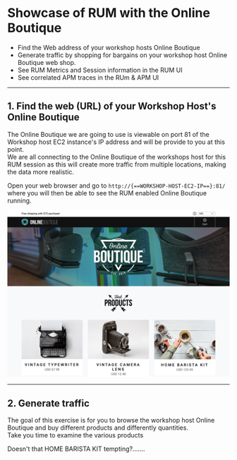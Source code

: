 #  Showcase of RUM with the Online Boutique 

* Find the Web address of your workshop hosts Online Boutique
* Generate traffic by shopping for bargains on your workshop host Online Boutique web shop.
* See RUM Metrics and Session information in the  RUM UI
* See correlated APM traces in the RUm & APM UI

---

## 1. Find the web  (URL) of your Workshop Host's Online Boutique

The Online Boutique  we are going to use is viewable on port 81 of the Workshop host EC2 instance's IP address and will be provide to you at this point.<br>
We are all connecting to the Online Boutique of the workshops host for this RUM session as this will create more traffic from multiple locations, making the data more realistic.

Open your web browser and go to `http://{==WORKSHOP-HOST-EC2-IP==}:81/` where you will then be able to see the RUM enabled Online Boutique running.

![Online Boutique](../images/apm/online-boutique.png)

---

## 2. Generate traffic

The goal of this exercise is for you to browse the workshop host Online Boutique and buy different products and differently quantities.<br>
Take you time to examine the various products 

Doesn't that HOME BARISTA KIT tempting?.......
